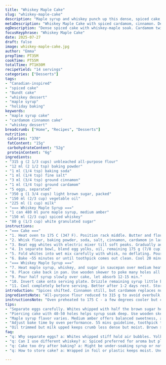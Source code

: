 ```yaml
---
title: "Whiskey Maple Cake"
slug: "whiskey-maple-cake"
description: "Maple syrup and whiskey punch up this dense, spiced cake, soaked and moist. Flour, cinnamon, nutmeg. Egg whites whipped stiff with brown sugar, folded into yolks mixed with oil and milk. Baked in a Bundt pan. Warm maple-whiskey syrup poured in holes poked deep in cake twice. Rest a day or two. Holds well under a cloche for almost a week. Nuts gone, sugar tweaked, ingredients shifted to tweak sweetness and texture."
metaDescription: "Whiskey Maple Cake with spiced cardamom, cinnamon. Dense texture, soaked deep with whiskey-maple syrup. Baked in Bundt, moist crumb holds under cloche for days."
ogDescription: "Dense spiced cake with whiskey-maple soak. Cardamom twist. Egg whites whipped stiff. Bundt baked, pierced deep, syrup twice poured. Rest 1-2 days for best soak."
focusKeyphrase: "Whiskey Maple Cake"
date: 2025-07-27
draft: false
image: whiskey-maple-cake.jpg
author: "Emma"
prepTime: PT35M
cookTime: PT55M
totalTime: PT1H30M
recipeYield: "14 servings"
categories: ["Desserts"]
tags:
- "Canadian-inspired"
- "spiced cake"
- "Bundt cake"
- "whiskey dessert"
- "maple syrup"
- "holiday baking"
keywords:
- "maple syrup cake"
- "cardamom cinnamon cake"
- "whiskey dessert"
breadcrumb: ["Home", "Recipes", "Desserts"]
nutrition: 
 calories: "370"
 fatContent: "15g"
 carbohydrateContent: "52g"
 proteinContent: "6g"
ingredients:
- "315 g (2 1/3 cups) unbleached all-purpose flour"
- "12 ml (2 1/2 tsp) baking powder"
- "1 ml (1/4 tsp) baking soda"
- "1 ml (1/4 tsp) fine salt"
- "3 ml (3/4 tsp) ground cinnamon"
- "1 ml (1/4 tsp) ground cardamom"
- "5 eggs, separated"
- "350 g (1 3/4 cups) light brown sugar, packed"
- "150 ml (2/3 cup) vegetable oil"
- "225 ml (1 cup) milk"
- "=== Whiskey Maple Syrup ==="
- "1 can 480 ml pure maple syrup, medium amber"
- "150 ml (2/3 cup) spiced whiskey"
- "80 g (1/3 cup) white granulated sugar"
instructions:
- "=== Cake ==="
- "1. Heat oven to 175 C (347 F). Position rack middle. Butter and flour a 2.5-3 L (10-12 cup) Bundt pan."
- "2. Whisk flour, baking powder, soda, salt, cinnamon, cardamom in large bowl."
- "3. Beat egg whites with electric mixer till soft peaks. Gradually add 175 g (7/8 cup) brown sugar while whipping. Beat to stiff peaks. Set aside."
- "4. In separate bowl, blend egg yolks, oil, remaining 175 g (7/8 cup) brown sugar with mixer. Slowly alternate adding dry mix and milk, starting and ending with dry."
- "5. Fold whites into wet mix carefully with whisk, no deflating. Pour batter into Bundt."
- "6. Bake ~55 minutes or until toothpick comes out clean. Cool 20 minutes on wire rack, then unmold."
- "=== Whiskey Maple Syrup ==="
- "7. Heat maple syrup, whiskey, and sugar in saucepan over medium heat. Stir to dissolve sugar, bring just to boil. Remove from heat."
- "8. Place cake back in pan. Use wooden skewer to poke many holes all over, about 40-50."
- "9. Pour half syrup slowly over cake, let absorb 12-15 min."
- "10. Invert cake onto serving plate. Drizzle remaining syrup little by little over top, let soak fully."
- "11. Cool completely before serving. Better after 1-2 days rest. Store covered up to 5 days."
introduction: "Spices shifted. Cinnamon still, but cardamom replaces nutmeg for a slight citrusy aroma. Brown sugar cut to 350 g total, a touch less. Egg whites whipped with less sugar but still stiff. Flour cut by 30%, less dense. Oil trimmed back for slightly lighter crumb. Milk upped to keep moist. Maple syrup can flavors vary; 480 ml can replaces 540 ml. Whiskey volume down a bit, sugar in syrup replaced by pure white for cleaner sweetness. Soaking method adjusted; cake pierced more for deeper absorption. Resting time slightly shortened, bake time trimmed by 5 minutes. Bundt pan still central, 10-12 cups. No nuts, no flour bleaching, no alternatives. Just careful math and tweaking. This cake is still indulgent, syrupy, spiced but with a clear maple-whiskey punch. Dense but tender, a party on your palate. Get whiskey and maple, get a skewer, get ready to wait but get rewarded. This cake lives, breathes, and mellows with time."
ingredientsNote: "All-purpose flour reduced to 315 g to avoid overbulk, baking powder increased slightly for lift, baking soda steady. Cardamom swaps in subtle floral notes instead of nutmeg’s warmth; those two spices alike but twist. Brown sugar divided into halves for egg whites and yolks — helps meringue stability and moistness balance. Oil lowered but milk upped to keep crumb soft. No nuts added because the goal is smooth texture. Maple syrup amount reduced to 480 ml, adjusts sweetness to whiskey’s quality and boldness. Spiced whiskey preferred, but standard whiskey works fine. Sugar in syrup changed to white granulated for straightforward sweetness with no molasses note, balancing syrup darkness. Bundt pan size kept big; quantity adjusted accordingly. Simple swaps but impact on flavor and texture clear. Eggs kept 5 total, separation necessary to lift."
instructionsNote: "Oven preheated to 175 C - a few degrees cooler but compensates for shorter bake time. Buttering ensures easy release. Dry ingredients mixed before wet to avoid lumps, incorporate spices fully. Egg whites whipped with 175 g sugar only to soft then firm peaks to stabilize structure. Egg yolks beaten separately with oil and sugar to creamy fade. Alternate adding dry and milk to egg yolk mix gently, avoids overworking gluten. Fold egg whites with whisk gently, keep volume intact. Pour batter to Bundt, bake 55 mins. Toothpick test to check doneness—if wet batter clings, longer needed. Slightly longer to cool before unmolding for structural safety. Syrup ingredients heated until sugar dissolves, brought to near boil, not caramelized. Cake pierced deeply with wooden skewer, 40-50 holes over surface, deeper to enhance liquid penetration. Half syrup poured and absorbed 12-15 mins—crucial for moist layers inside. Cake flipped for even soaking of remaining syrup; drizzle little by little to prevent puddling. Best cooled fully then can rest wrapped 24-48 hours for flavors to meld. Under cloche last up to 5 days. Repeated syrup soaking new twist to enhance liquidity inside cake. Times adjusted ±5 minutes to fit oven variability and syrup absorption pace."
tips:
- "Separate eggs carefully. Whites whipped with half the brown sugar helps stiff peaks hold. Beat gradually. Whites set structure. Yolks mixed with oil and sugar blend moisture and richness. Alternate dry and milk slowly. Avoid overmixing to keep crumb tender. Whisk fold whites gently, keep max volume. Deflate and cake falls flat. Bundt pan needs butter+flour coating for clean release."
- "Piercing cake with 40-50 holes helps syrup soak deep. Use wooden skewer, poke deep but not through base. Pour syrup half then wait 12-15 mins to absorb slowly. Too much syrup all at once puddles, soggy bottom risk. Flip cake before second pour or syrup pools uneven. Drizzle leftover syrup in small amounts, no rushing soak. Gives more even moisture inside."
- "Maple syrup flavor varies. Medium amber offers balanced sweetness, avoid darker or lightest for consistency. Spiced whiskey adds complexity, but standard works. Syrup sugar swapped white granulated to cut molasses taste molasses darkens syrup flavor. Heat syrup and whiskey just to boil then off heat to avoid burning sugar. Keep syrup warm for better soak."
- "Adjust bake time by oven performance. 55 mins guideline, toothpick test key. Clean or with few moist crumbs ok. Cool 20 mins in pan before unmolding helps shape hold. If too hot, cake may crumble. Rest cake 1-2 days wrapped or under cloche to meld flavors and let syrup deepen crumb moisture. Skip rest and cake tastes less melded, drier inside."
- "Oil trimmed but milk upped keeps crumb less dense but moist. Brown sugar divided helps meringue whip stability and yolk mixture sweetness. Cinnamon dominant spice with cardamom replacing nutmeg gives a citrus floral hint, subtler. No nuts for smooth texture. Flour reduced for lighter but still dense body. No bleached flour for taste clarity."
faq:
- "q: Why separate eggs? a: Whites whipped stiff hold air bubbles. Yolks mix with sugar/oil/moisture. Each does job. Whites give lift so cake not flat. Yolks add richness. Folding slows air loss. Skip separation, cake dense, less lift."
- "q: Can I use different whiskey? a: Spiced preferred for aroma but plain whiskey works. Flavor changes with brand. Stronger whiskey might overwhelm maple. Adjust syrup sugar if needed. No alcohol options not recommended; soak effect lost."
- "q: Cake too dry after baking? a: Might be under-soaking syrup or not enough holes. Poke deep, many holes for absorption. Pour syrup twice, slowly, let soak well. Rest 1-2 days also helps syrup penetrate fully. Oven too hot can dry cake too."
- "q: How to store cake? a: Wrapped in foil or plastic keeps moist. Under cloche best for freshness. Lasts up to 5 days. Fridge not mandatory but use airtight container if hot climate. Reheat gently if needed but syrup absorption best at room temp rest."

---
```

